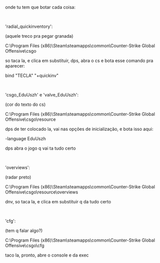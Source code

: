 onde tu tem que botar cada coisa:

⠀⠀

'radial_quickinventory':

(aquele treco pra pegar granada)

C:\Program Files (x86)\Steam\steamapps\common\Counter-Strike Global Offensive\csgo

so taca la, e clica em substituir, dps, abra o cs e bota esse comando pra aparecer:

bind "TECLA" "+quickinv"

⠀

'csgo_EduUszh' e 'valve_EduUszh':

(cor do texto do cs)

C:\Program Files (x86)\Steam\steamapps\common\Counter-Strike Global Offensive\csgo\resource

dps de ter colocado la, vai nas opções de inicialização, e bota isso aqui:

-language EduUszh

dps abra o jogo q vai ta tudo certo

⠀

'overviews':

(radar preto)

C:\Program Files (x86)\Steam\steamapps\common\Counter-Strike Global Offensive\csgo\resource\overviews

dnv, so taca la, e clica em substituir q da tudo certo


⠀

'cfg':

(tem q falar algo?)

C:\Program Files (x86)\Steam\steamapps\common\Counter-Strike Global Offensive\csgo\cfg

taco la, pronto, abre o console e da exec
